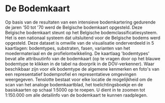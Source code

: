 # De Bodemkaart

Op basis van de resultaten van een intensieve bodemkartering gedurende de jaren '50 tot '70 werd de Belgische bodemkaart opgesteld. Deze Belgische bodemkaart steunt op het Belgische bodemclassificatiesysteem. Het is een nationaal systeem dat uitsluitend voor de Belgische bodems werd opgesteld.
Deze dataset is omwille van de visualisatie onderverdeeld in 5 kaartlagen: bodemtypes, substraten, fasen, varianten van het moedermateriaal en de profielontwikkeling. De kaartlaag 'bodemtypes' bevat alle attribuutinfo van de bodemkaart (op te vragen door op het blauwe bodemtype te klikken in de tabel na doorprik in de DOV-verkenner). Waar beschikbaar zijn voor elk bodemtype de algemene kenmerken en foto's van een representatief bodemprofiel en representatieve omgevingen weergegeven. Tenslotte bestaat voor elke locatie de mogelijkheid om de scan van het analoge bodemkaartblad, het toelichtingsboekje en de basiskaarten op schaal 1:5000 op te roepen. U dient in te zoomen tot 1:150.000 om alle detailinfo van de bodemkaart te kunnen raadplegen.

